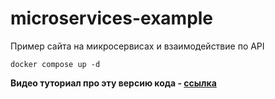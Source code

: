 # microservices-example
Пример сайта на микросервисах и взаимодействие по API

```
docker compose up -d 
```

**Видео туториал про эту версию кода - [ссылка](https://youtu.be/GJYNeB7yFUM?si=UYxYOmfvYDRl9bQ3)**
